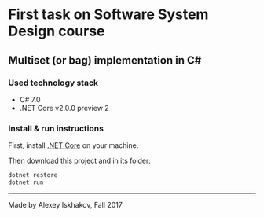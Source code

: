 # First task on Software System Design course
## Multiset (or bag) implementation in C#

### Used technology stack

- C# 7.0
- .NET Core v2.0.0 preview 2

### Install & run instructions

First, install [.NET Core](https://www.microsoft.com/net/core) on your machine.

Then download this project and in its folder:

```bash
dotnet restore
dotnet run
```


---------------------
Made by Alexey Iskhakov, Fall 2017